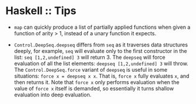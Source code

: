 # Haskell :: Tips

* `map` can quickly produce a list of partially applied functions when given a function of arity > 1, instead of a unary function it expects.

* `Control.DeepSeq.deepseq` differs from `seq` as it traverses data structures deeply, for example, `seq` will evaluate only to the first constructor in the list: `seq [1,2,undefined] 3` will return 3. The `deepseq` will force evaluation of all the list elements: `deepseq [1,2,undefined] 3` will throw. The `Control.DeepSeq.force` variant of `deepseq` is useful in some situations: `force x = deepseq x x`. That is, `force x` fully evaluates `x`, and then returns it. Note that `force x` only performs evaluation when the value of `force x` itself is demanded, so essentially it turns shallow evaluation into deep evaluation.
